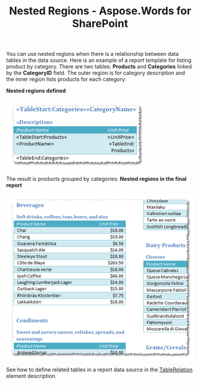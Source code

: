 ﻿---
title: Nested Regions - Aspose.Words for SharePoint
articleTitle: Nested Regions
linktitle: Nested Regions
description: "This guide describes nested regions feature details of the Aspose.Words for SharePoint."
type: docs
weight: 40
url: /sharepoint/nested-regions/
---

You can use nested regions when there is a relationship between data tables in the data source. Here is an example of a report template for listing product by category. There are two tables: **Products** and **Categories** linked by the **CategoryID** field. The outer region is for category description and the inner region lists products for each category: 

**Nested regions defined** 

![todo:image_alt_text](nested-regions-1.png)



The result is products grouped by categories: 
**Nested regions in the final report** 

![todo:image_alt_text](nested-regions-2.png)

See how to define related tables in a report data source in the [TableRelation](/words/sharepoint/tablerelation-element/) element description.
